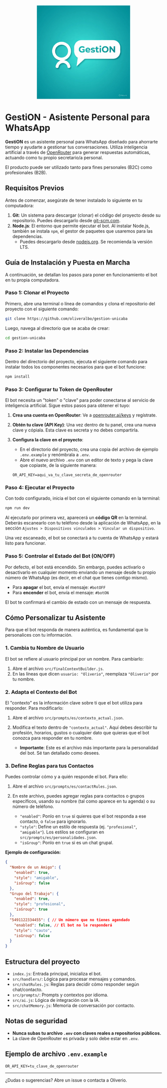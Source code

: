 <p align="center">
  <img src="./assets/logo.jpeg" alt="GestiON Logo" width="300"/>
</p>

# GestiON - Asistente Personal para WhatsApp

**GestiON** es un asistente personal para WhatsApp diseñado para ahorrarte tiempo y ayudarte a gestionar tus conversaciones. Utiliza inteligencia artificial a través de [OpenRouter](https://openrouter.ai/) para generar respuestas automáticas, actuando como tu propio secretario/a personal.

El producto puede ser utilizado tanto para fines personales (B2C) como profesionales (B2B).

## Requisitos Previos

Antes de comenzar, asegúrate de tener instalado lo siguiente en tu computadora:

1.  **Git**: Un sistema para descargar (clonar) el código del proyecto desde su repositorio. Puedes descargarlo desde [git-scm.com](https://git-scm.com/).
2.  **Node.js**: El entorno que permite ejecutar el bot. Al instalar Node.js, también se instala `npm`, el gestor de paquetes que usaremos para las dependencias.
    -   Puedes descargarlo desde [nodejs.org](https://nodejs.org/). Se recomienda la versión LTS.

## Guía de Instalación y Puesta en Marcha

A continuación, se detallan los pasos para poner en funcionamiento el bot en tu propia computadora.

### Paso 1: Clonar el Proyecto

Primero, abre una terminal o línea de comandos y clona el repositorio del proyecto con el siguiente comando:

```bash
git clone https://github.com/oliveralbo/gestion-unicaba
```

Luego, navega al directorio que se acaba de crear:

```bash
cd gestion-unicaba
```

### Paso 2: Instalar las Dependencias

Dentro del directorio del proyecto, ejecuta el siguiente comando para instalar todos los componentes necesarios para que el bot funcione:

```bash
npm install
```

### Paso 3: Configurar tu Token de OpenRouter

El bot necesita un "token" o "clave" para poder conectarse al servicio de inteligencia artificial. Sigue estos pasos para obtener el tuyo:

1.  **Crea una cuenta en OpenRouter**: Ve a [openrouter.ai/keys](https://openrouter.ai/keys) y regístrate.
2.  **Obtén tu clave (API Key)**: Una vez dentro de tu panel, crea una nueva clave y cópiala. Esta clave es secreta y no debes compartirla.
3.  **Configura la clave en el proyecto**:
    -   En el directorio del proyecto, crea una copia del archivo de ejemplo `.env.example` y renómbrala a `.env`.
    -   Abre el nuevo archivo `.env` con un editor de texto y pega la clave que copiaste, de la siguiente manera:

    ```
    OR_API_KEY=aqui_va_tu_clave_secreta_de_openrouter
    ```

### Paso 4: Ejecutar el Proyecto

Con todo configurado, inicia el bot con el siguiente comando en la terminal:

```bash
npm run dev
```

Al ejecutarlo por primera vez, aparecerá un **código QR** en la terminal. Deberás escanearlo con tu teléfono desde la aplicación de WhatsApp, en la sección `Ajustes > Dispositivos vinculados > Vincular un dispositivo`.

Una vez escaneado, el bot se conectará a tu cuenta de WhatsApp y estará listo para funcionar.

### Paso 5: Controlar el Estado del Bot (ON/OFF)

Por defecto, el bot está encendido. Sin embargo, puedes activarlo o desactivarlo en cualquier momento enviando un mensaje desde tu propio número de WhatsApp (es decir, en el chat que tienes contigo mismo).

-   Para **apagar** el bot, envía el mensaje: `#botOFF`
-   Para **encender** el bot, envía el mensaje: `#botON`

El bot te confirmará el cambio de estado con un mensaje de respuesta.

## Cómo Personalizar tu Asistente

Para que el bot responda de manera auténtica, es fundamental que lo personalices con tu información.

### 1. Cambia tu Nombre de Usuario

El bot se refiere al usuario principal por un nombre. Para cambiarlo:

1.  Abre el archivo `src/finalContextBuilder.js`.
2.  En las líneas que dicen `usuario: "Oliverio"`, reemplaza `"Oliverio"` por tu nombre.

### 2. Adapta el Contexto del Bot

El "contexto" es la información clave sobre ti que el bot utiliza para responder. Para modificarlo:

1.  Abre el archivo `src/prompts/es/contexto_actual.json`.
2.  Modifica el texto dentro de `"contexto_actual"`. Aquí debes describir tu profesión, horarios, gustos o cualquier dato que quieras que el bot conozca para responder en tu nombre.

    *   **Importante**: Este es el archivo más importante para la personalidad del bot. Sé tan detallado como desees.

### 3. Define Reglas para tus Contactos

Puedes controlar cómo y a quién responde el bot. Para ello:

1.  Abre el archivo `src/prompts/es/contactRules.json`.
2.  En este archivo, puedes agregar reglas para contactos o grupos específicos, usando su nombre (tal como aparece en tu agenda) o su número de teléfono.

    -   `"enabled"`: Ponlo en `true` si quieres que el bot responda a ese contacto, o `false` para ignorarlo.
    -   `"style"`: Define un estilo de respuesta (ej. `"profesional"`, `"amigable"`). Los estilos se configuran en `src/prompts/es/personalidades.json`.
    -   `"isGroup"`: Ponlo en `true` si es un chat grupal.

**Ejemplo de configuración:**

```json
{
  "Nombre de un Amigo": {
    "enabled": true,
    "style": "amigable",
    "isGroup": false
  },
  "Grupo del Trabajo": {
    "enabled": true,
    "style": "profesional",
    "isGroup": true
  },
  "5491122334455": { // Un número que no tienes agendado
    "enabled": false, // El bot no le responderá
    "style": "cauto",
    "isGroup": false
  }
}
```

## Estructura del proyecto

- `index.js`: Entrada principal, inicializa el bot.
- `src/handlers/`: Lógica para procesar mensajes y comandos.
- `src/chatRules.js`: Reglas para decidir cómo responder según chat/contacto.
- `src/prompts/`: Prompts y contextos por idioma.
- `src/ai.js`: Lógica de integración con la IA.
- `src/chatMemory.js`: Memoria de conversación por contacto.

## Notas de seguridad

- **Nunca subas tu archivo `.env` con claves reales a repositorios públicos.**
- La clave de OpenRouter es privada y solo debe estar en `.env`.

## Ejemplo de archivo `.env.example`

```env
OR_API_KEY=tu_clave_de_openrouter
```

---

¿Dudas o sugerencias? Abre un issue o contacta a Oliverio.
